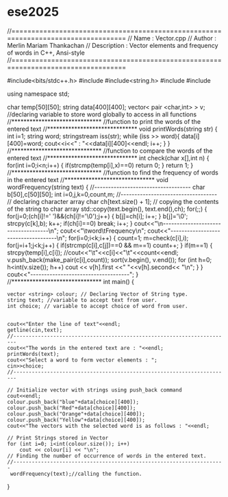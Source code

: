 # ese2025
//===================================================================================
// Name        : Vector.cpp
// Author      : Merlin Mariam Thankachan
// Description : Vector elements and frequency of words in C++, Ansi-style
//===================================================================================

#include<bits/stdc++.h>
#include<iostream>
#include<string.h>
#include<vector>
#include<algorithm>

using namespace std;

char temp[50][50];
string data[400][400];
vector< pair <char,int> > v;
//declaring variable to store word globally to access in all functions
//******************************
//function to print the words of the entered text
//******************************
void printWords(string str)
{
    int i=1;
    string word;
    stringstream iss(str);
    while (iss >> word){
        data[i][400]=word;
        cout<<i<<" : "<<data[i][400]<<endl;
        i++;
    }
}
//******************************
//function to compare the words of the entered text
//******************************
int check(char x[],int n)
{
    for(int i=0;i<n;i++)
    {
        if(strcmp(temp[i],x)==0)
            return 0;
    }
    return 1;
}
//******************************
//function to find the frequency of words in the entered text
//******************************
void wordFrequency(string text)
{
		//-----------------------------------
	    char b[50],c[50][50];
	    int i=0,j,k=0,count,m;
	    //-----------------------------------
	    // declaring character array
	    char ch[text.size() + 1];
        // copying the contents of the string to char array
	    std::copy(text.begin(), text.end(),ch);
        for(;;)
        {
            for(j=0;(ch[i]!=' ')&&(ch[i]!='\0');j++)
            {
                b[j]=ch[i];
                i++;
            }
            b[j]='\0';
            strcpy(c[k],b);
            k++;
            if(ch[i]==0)
                break;
            i++;
        }
        cout<<"\n------------------------------------\n";
        cout<<"\tword\tFrequency\n";
        cout<<"------------------------------------\n";
        for(i=0;i<k;i++)
        {
            count=1;
            m=check(c[i],i);
            for(j=i+1;j<k;j++)
            {
                if(strcmp(c[i],c[j])==0 && m==1)
                    count++;
            }
            if(m==1)
            {
                strcpy(temp[i],c[i]);
                //cout<<"\t"<<c[i]<<"\t"<<count<<endl;
                v.push_back(make_pair(c[i],count));
                sort(v.begin(), v.end());
                for (int h=0; h<int(v.size()); h++)
                  cout << v[h].first <<"  "<<v[h].second<< "\n";
            }
        }
        cout<<"------------------------------------";
}
//******************************
int main()
{

    vector <string> colour; // Declaring Vector of String type.
    string text; //variable to accept text from user.
    int choice; // variable to accept choice of word from user.


    cout<<"Enter the line of text"<<endl;
    getline(cin,text);
    //-----------------------------------------------------------------------
    cout<<"The words in the entered text are : "<<endl;
    printWords(text);
    cout<<"Select a word to form vector elements : ";
    cin>>choice;
    //-----------------------------------------------------------------------

    // Initialize vector with strings using push_back command
    cout<<endl;
    colour.push_back("blue"+data[choice][400]);
    colour.push_back("Red"+data[choice][400]);
    colour.push_back("Orange"+data[choice][400]);
    colour.push_back("Yellow"+data[choice][400]);
    cout<<"The vectors with the selected word is as follows : "<<endl;

    // Print Strings stored in Vector
    for (int i=0; i<int(colour.size()); i++)
        cout << colour[i] << "\n";
    // Finding the number of occurrence of words in the entered text.
    //---------------------------------------------------------------------
     wordFrequency(text);//calling the function.
}
